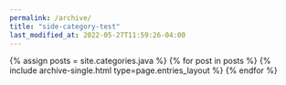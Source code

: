 ```yaml
---
permalink: /archive/
title: "side-category-test"
last_modified_at: 2022-05-27T11:59:26-04:00
---
```


{% assign posts = site.categories.java %}
{% for post in posts %} {% include archive-single.html type=page.entries_layout %} {% endfor %}